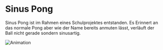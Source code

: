 # Sinus Pong

Sinus Pong ist im Rahmen eines Schulprojektes entstanden. Es Erinnert an das normale Pong aber wie der Name bereits anmuten lässt, verläuft der Ball nicht gerade sondern sinusartig.

![Animation](https://user-images.githubusercontent.com/4529150/176962477-e8a1b491-58b8-46eb-b90b-5941a2156a54.gif)
